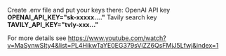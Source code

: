 Create .env file and put your keys there: 
OpenAI API key **OPENAI_API_KEY="sk-xxxxx...."**
Tavily search key **TAVILY_API_KEY="tvly-xxx..."**


For more details see https://www.youtube.com/watch?v=MaSynwSIty4&list=PL4HikwTaYE0EG379sViZZ6QsFMjJ5Lfwj&index=1
